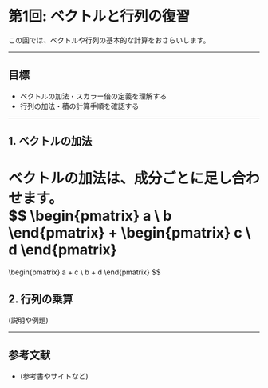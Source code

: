 # 第1回: ベクトルと行列の復習

この回では、ベクトルや行列の基本的な計算をおさらいします。

---

## 目標

- ベクトルの加法・スカラー倍の定義を理解する
- 行列の加法・積の計算手順を確認する

---

## 1. ベクトルの加法

ベクトルの加法は、成分ごとに足し合わせます。  
$$
\begin{pmatrix} a \\ b \end{pmatrix}
+
\begin{pmatrix} c \\ d \end{pmatrix}
=
\begin{pmatrix} a + c \\ b + d \end{pmatrix}
$$

## 2. 行列の乗算

(説明や例題)

---

## 参考文献

- (参考書やサイトなど)
